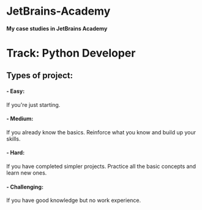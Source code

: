 # JetBrains-Academy
####  My case studies in JetBrains Academy
# Track: Python Developer


## Types of project:
#### - Easy:
  If you're just starting.
#### - Medium:
  If you already know the basics. Reinforce what you know and build up your skills.
#### - Hard:
  If you have completed simpler projects. Practice all the basic concepts and learn new ones.
#### - Challenging:
  If you have good knowledge but no work experience.
